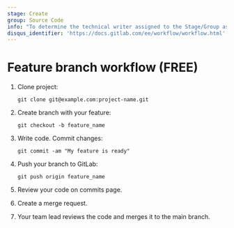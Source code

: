 ```yaml
---
stage: Create
group: Source Code
info: "To determine the technical writer assigned to the Stage/Group associated with this page, see https://about.gitlab.com/handbook/product/ux/technical-writing/#assignments"
disqus_identifier: 'https://docs.gitlab.com/ee/workflow/workflow.html'
---
```


# Feature branch workflow **(FREE)**

1. Clone project:

   ```shell
   git clone git@example.com:project-name.git
   ```

1. Create branch with your feature:

   ```shell
   git checkout -b feature_name
   ```

1. Write code. Commit changes:

   ```shell
   git commit -am "My feature is ready"
   ```

1. Push your branch to GitLab:

   ```shell
   git push origin feature_name
   ```

1. Review your code on commits page.
1. Create a merge request.
1. Your team lead reviews the code and merges it to the main branch.
